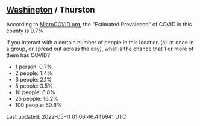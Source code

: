 
## [Washington](/united-states/washington) / Thurston

According to [MicroCOVID.org](http://microcovid.org),
the "Estimated Prevalence" of COVID in this county is 0.7%

If you interact with a certain number of people in this location
(all at once in a group, or spread out across the day), what is the chance that
1 or more of them has COVID?

- 1 person: 0.7%
- 2 people: 1.4%
- 3 people: 2.1%
- 5 people: 3.5%
- 10 people: 6.8%
- 25 people: 16.2%
- 100 people: 50.6%

Last updated: 2022-05-11 01:06:46.446941 UTC

